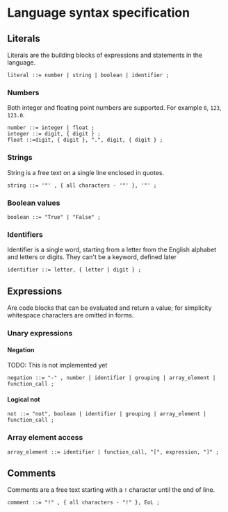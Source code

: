 # Language syntax specification

## Literals

Literals are the building blocks of expressions and statements in the language.

```ebnf
literal ::= number | string | boolean | identifier ;

```

### Numbers

Both integer and floating point numbers are supported. For example `0`, `123`, `123.0`.

```ebnf
number ::= integer | float ;
integer ::= digit, { digit } ;
float ::=digit, { digit }, ".", digit, { digit } ;
```

### Strings

String is a free text on a single line enclosed in quotes. 

```ebnf
string ::= '"' , { all characters - '"' }, '"' ;
```

### Boolean values

```ebnf
boolean ::= "True" | "False" ;
```

### Identifiers

Identifier is a single word, starting from a letter from the English alphabet and letters or digits. They can't be a keyword, defined later

```ebnf
identifier ::= letter, { letter | digit } ;
```

## Expressions

Are code blocks that can be evaluated and return a value; for simplicity whitespace characters are omitted in forms.   

### Unary expressions

#### Negation

TODO: This is not implemented yet

```ebnf
negation ::= "-" , number | identifier | grouping | array_element | function_call ;
```

#### Logical not

```ebnf
not ::= "not", boolean | identifier | grouping | array_element | function_call ;
```

### Array element access

```ebnf
array_element ::= identifier | function_call, "[", expression, "]" ;
```
## Comments

Comments are a free text starting with a `!` character until the end of line.

```ebnf
comment ::= "!" , { all characters - "!" }, EoL ;
```

